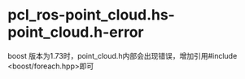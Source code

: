 # pcl_ros-point_cloud.hs-point_cloud.h-error
boost 版本为1.73时，point_cloud.h内部会出现错误，增加引用#include <boost/foreach.hpp>即可
